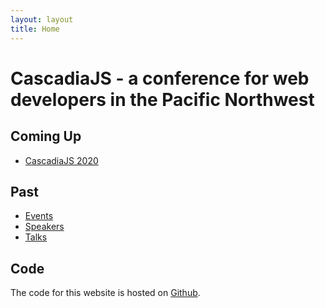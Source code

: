 ```yaml
---
layout: layout
title: Home
---
```

# CascadiaJS - a conference for web developers in the Pacific Northwest

## Coming Up

* [CascadiaJS 2020](https://2020.cascadiajs.com)

## Past

* [Events](/events)
* [Speakers](/speakers)
* [Talks](/talks)

## Code

The code for this website is hosted on <a href="https://github.com/cascadiajs/cascadiajs">Github</a>.